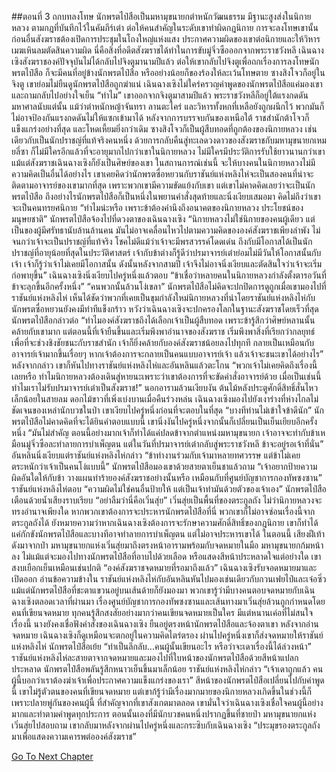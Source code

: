 ##ตอนที่ 3 ถกบทลงโทษ
นักพรตไป๋สือเป็นมหามุขนายกตำหนักวัฒนธรรม มีฐานะสูงส่งในนิกายหลวง ตามกฎที่บันทึกไว้ในคัมภีร์เต๋า ต่อให้คนสำคัญในระดับเขาทำผิดกฎนิกาย การจะลงโทษเขานั้นก่อนอื่นสังฆราชต้องเปิดการประชุมในโถงใหญ่แห่งแสง ประกาศความผิดของเขาต่อนิกายและให้วิหารเมฆเหินลมตัดสินความผิด
นี่คือสิ่งที่อดีตสังฆราชได้ทำในการขับมู่จิ่วซือออกจากพระราชวังหลี
เฉินฉางเซิงสังฆราชองค์ปัจจุบันไม่ได้กลับไปจิงตูมานามปีแล้ว ต่อให้เขากลับไปจิงตูเพื่อถกเรื่องการลงโทษนักพรตไป๋สือ ก็จะมีคนที่อยู่ข้างนักพรตไป๋สือ หรืออย่างน้อยก็ของร้องให้ละเว้นโทษตาย ซางสิงโจวก็อยู่ในจิงตู เขาย่อมไม่ยืนดูนักพรตไป๋สือถูกฆ่าแน่
เฉินฉางเซิงไม่ใคร่ครวญคำพูดของนักพรตไป๋สือแค่มองเขาและถามกลับไปอย่างใจเย็น “ทำไม”
เขาออกจากจิงตูมาสามปีแล้ว พระราชวังหลีก็อยู่ใต้แรงกดดันมหาศาลนับแต่นั้น แม้ว่าตำหนักหญ้าจันทรา ลานตะไคร่ และวิหารทั้งหกที่เหลือยังถูกผนึกไว้ พวกมันก็ไม่อาจป้องกันแรงกดดันไม่ให้แซกเข้ามาได้ หลังจากการบรรจบกันของเหนือใต้ ราชสำนักต้าโจวก็แข็งแกร่งอย่างที่สุด และโหดเหี้ยมยิ่งกว่าเดิม ซางสิงโจวก็เป็นผู้สืบทอดที่ถูกต้องของนิกายหลวง เช่นเดียวกับเป็นนักปราชญ์ที่แท้จริงคนหนึ่ง ด้วยการกลับคืนสู่ทะเลดวงดาวของสังฆราชกับมหามุขนายกเหมยลี่ซา ก็ไม่มีใครอีกแล้วที่จะอายุมากไปกว่าเขาในนิกายหลวง ไม่มีใครมีประวัติการรับใช้ยาวนานกว่าเขา แม้แต่สังฆราชเฉินฉางเซิงก็ยังเป็นศิษย์ของเขา
ในสถานการณ์เช่นนี้ จะให้บางคนในนิกายหลวงไม่มีความคิดเป็นอื่นได้อย่างไร
เขาเคยคิดว่านักพรตซื่อหยวนกับราชันย์แห่งหลิงไห่จะเป็นสองคนที่น่าจะติดตามอาจารย์ของเขามากที่สุด เพราะพวกเขามีความขัดแย้งกับเขา แต่เขาไม่คาดคิดเลยว่าจะเป็นนักพรตไป๋สือ ถึงอย่างไรนักพรตไป๋สือก็เป็นหนึ่งในพยานคำสั่งสุดท้ายและนิ่งเงียบเสมอมา คิดไม่ถึงว่าเขาจะเป็นคนทรยศนิกาย
“ทำไมน่ะหรือ เพราะข้าต้องคำนึงถึงอนาคตของนิกายหลวง ประโยชน์ของมนุษยชาติ” นักพรตไป๋สือจ้องไปที่ดวงตาของเฉินฉางเซิง “นิกายหลวงไม่ใช่นิกายของคนผู้เดียว แต่เป็นของผู้มีศรัทธานับล้านล้านคน มันไม่อาจเคลื่อนไหวไปตามความคิดขององค์สังฆราชเพียงลำพัง ไม่จนกว่าเจ้าจะเป็นปราชญ์ที่แท้จริง โชคไม่ดีแม้ว่าเจ้าจะมีพรสวรรค์โดดเด่น ถึงกับมีโอกาสได้เป็นนักปราชญ์ที่อายุน้อยที่สุดในประวัติศาสตร์ เจ้ากับข้าต่างก็รู้ดีว่าปรมาจารย์เต๋าย่อมไม่มีวันให้โอกาสนั้นกับเจ้า เจ้าก็รู้ว่าเจ้าไม่เคยมีโอกาสนั้น ดังนั้นหลังจากสามปี เจ้าจึงไม่อาจนิ่งเงียบและตัดสินใจว่าเจ้าจะเริ่มก่อพายุขึ้น”
เฉินฉางเซิงนิ่งเงียบไปครู่หนึ่งแล้วตอบ “ข้าเชื่อว่าหลายคนในนิกายหลวงกำลังตั้งตารอวันที่ข้าจะลุกขึ้นอีกครั้งหนึ่ง”
“คนพวกนั้นล้วนโง่เขลา” นักพรตไป๋สือไม่คิดจะปกปิดการดูถูกเมื่อเขามองไปที่ราชันย์แห่งหลิงไห่ เห็นได้ชัดว่าพวกที่เคยเป็นขุมกำลังใหม่นิกายหลวงที่นำโดยราชันย์แห่งหลิงไห่กับนักพรตซื่อหยวนยังคงมีท่าทีแข็งกร้าว หวังว่าเฉินฉางเซิงจะปกครองโลกในฐานะสังฆราชโดยเร็วที่สุด
นักพรตไป๋สือกล่าวต่อ “ทำไมองค์สังฆราชถึงได้เลือกเจ้าเป็นผู้สืบทอด เพราะข้ารู้สึกว่าศิษย์หลานนั้นคล้ายกับเขามาก แต่ตอนนี้ที่เจ้ายืนขึ้นและเริ่มพึงพาอำนาจของสังฆราช เริ่มพึงพาสิ่งที่เรียกว่ากลยุทธ์ เพื่อที่จะช่วงชิงชัยชนะกับราชสำนัก เจ้าก็ยิ่งคล้ายกับองค์สังฆราชน้อยลงไปทุกที กลายเป็นเหมือนกับอาจารย์เจ้ามากขึ้นเรื่อยๆ หากเจ้าต้องการจะกลายเป็นคนแบบอาจารย์เจ้า แล้วเจ้าจะชนะเขาได้อย่างไร”
หลังจากกล่าว เขาก็หันไปทางราชันย์แห่งหลิงไห่และอันหลินแล้วตะโกน “พวกเจ้าไม่เคยคิดถึงเรื่องนี้เลยหรือ ทำไมนิกายหลวงต้องเดินสู่หายนะเพราะว่าเขาต้องการที่จะขัดคำสั่งอาจารย์ด้วย เมื่อเป็นเช่นนี้ทำไมเราไม่รับปรมาจารย์เต๋าเป็นสังฆราช!”
นอกอารามล้วนเงียบงัน ต้นไม้หลังประตูศักดิ์สิทธิ์สั่นไหวเล็กน้อยในสายลม ดอกไม้ขาวที่เพิ่งเบ่งบานเมื่อคืนร่วงหล่น
เฉินฉางเซิงมองไปยังเงาร่างที่ห่างไกลไม่ชัดเจนของเหล่านักบวชในป่า เขาเงียบไปครู่หนึ่งก่อนที่จะตอบในที่สุด “บางทีท่านไม่เข้าใจข้าดีนัก”
นักพรตไป๋สือไม่คาดคิดที่จะได้ยินคำตอบแบบนี้ เขานิ่งงันไปครู่หนึ่งจากนั้นก็เปลี่ยนเป็นเย็นเยียบอีกครั้งหนึ่ง “มันไม่สำคัญ ตอนนี้อย่างมากเจ้าก็ทำได้แค่ปลดข้าจากตำแหน่งมหามุขนายก เจ้าอาจจะทำกับข้าเหมือนมู่จิ่วซือละทำลายการบำเพ็ญตน แต่ในวันที่ปรมาจารย์เต๋ากลับสู่พระราชวังหลี ข้าจะอยู่รอเจ้าที่นั่น”
อันหลินนิ่งเงียบแต่ราชันย์แห่งหลิงไห่กล่าว “ข้าทำงานร่วมกับเจ้ามาหลายทศวรรษ แต่ข้าไม่เคยตระหนักว่าเจ้าเป็นคนโง่แบบนี้”
นักพรตไป๋สือมองเขาด้วยสายตาเย็นชาแล้วถาม “เจ้าอยากป้ายความผิดอันใดให้กับข้า วางแผนทำร้ายองค์สังฆราชอย่างนั้นหรือ เหมือนกับที่ศูนย์บัญชาการกองทัพซงซาน”
ราชันย์แห่งหลิงไห่ตอบ “ความผิดไม่ใช่คนอื่นป้ายให้ แต่เป็นเจ้าทำมันด้วยตัวของเจ้าเอง”
นักพรตไป๋สือเตือนด้วยน้ำเสียงราบเรียบ “อย่าลืมว่านี่คือเวิ่นสุ่ย”
เวิ่นสุ่ยเป็นพื้นที่ของตระกูลถัง
ไม่ว่านิกายหลวงจะทรงอำนาจเพียงใด หากพวกเขาต้องการจะประหารนักพรตไป๋สือที่นี่ พวกเขาก็ไม่อาจซ่อนเรื่องนี้จากตระกูลถังได้ ยังหมายความว่าหากเฉินฉางเซิงต้องการจะรักษาความศักดิ์สิทธิ์ของกฎนิกาย เขาก็ทำได้แค่กักขังนักพรตไป๋สือและบางทีอาจทำลายการบำเพ็ญตน แต่ไม่อาจประหารเขาได้
ในตอนนี้ เสียงฝีเท้าดังมาจากป่า มหามุขนายกแห่งเวิ่นสุ่ยมาถึงตรงหน้าอารามพร้อมกับจดหมายในมือ
มหามุขนายกก้มหน้าลง ไม่แม้แต่จะมองไปทางนักพรตไป๋สือที่อาบไปด้วยเลือด หรือแสดงสีหน้าประหลาดใจแต่อย่างใด เขาสงบเยือกเย็นเหมือนเช่นปกติ
“องค์สังฆราชจดหมายที่รอมาถึงแล้ว”
เฉินฉางเซิงรับจอดหมายมาและเปิดออก อ่านข้อความข้างใน
ราชันย์แห่งหลิงไห่กับอันหลินหันไปมองเช่นเดียวกับกวนเฟยไป๋และเจ๋อซิ่ว แม้แต่นักพรตไป๋สือที่ชะตาแขวนอยู่บนเส้นด้ายก็ยังมองมา
พวกเขารู้ว่ามีบางคนตอบจดหมายกับเฉินฉางเซิงตลอดเวลาที่ผ่านมา เรื่องศูนย์บัญชาการกองทัพซงซานและเส้นทางมาเวิ่นสุ่ยล้วนถูกกำหนดโดยคนที่เขียนจดหมาย
ทุกคนรู้สึกสงสัยอย่างมากว่าคนเขียนจดหมายเป็นใคร
มีแต่หนานเค่อที่ไม่สนใจเรื่องนี้ นางยังคงเชื่อฟังคำสั่งของเฉินฉางเซิง ยืนอยู่ตรงหน้านักพรตไป๋สือและจ้องตาเขา
หลังจากอ่านจดหมาย เฉินฉางเซิงก็ดูเหมือนจะตกอยู่ในความคิดไตร่ตรอง ผ่านไปครู่หนึ่งเขาก็ส่งจดหมายให้ราชันย์แห่งหลิงไห่
นักพรตไป๋สือเย้ย “ทำเป็นลึกลับ...คนผู้นั้นเขียนอะไร หรือว่าจะเดาเรื่องนี้ได้ล่วงหน้า”
ราชันย์แห่งหลิงไห่ละสายตาจากจดหมายและมองไปที่ใบหน้าของนักพรตไป๋สือด้วยสีหน้าแปลกประหลาด
นักพรตไป๋สือพลันรู้สึกหนาวเย็นขึ้นมาเล็กน้อย
ราชันย์แห่งหลิงไห่กล่าว “เจ้าเดาถูกแล้ว คนผู้นี้บอกว่าเราต้องฆ่าเจ้าเพื่อประกาศความแข็งแกร่งของเรา”
สีหน้าของนักพรตไป๋สือเปลี่ยนไปกับคำพูดนี้
เขาไม่รู้ตัวตนของคนที่เขียนจดหมาย แต่เขาก้รู้ว่ามีเรื่องมากมายของนิกายหลวงเกิดขึ้นในช่วงนี้ก็เพราะปลายพู่กันของคนผู้นี้
ที่สำคัญจากที่เขาสังเกตมาตลอด เขามั่นใจว่าเฉินฉางเซิงเชื่อใจคนผู้นี้อย่างมากและทำตามคำพูดทุกประการ
ตอนนั้นเองที่มีนักบวชคนหนึ่งปรากฏขึ้นที่ชายป่า
มหามุขนายกแห่งเวิ่นสุ่ยไปสอบถาม เขากลับมาหลังจากผ่านไปครู่หนึ่งและกระซิบกับเฉินฉางเซิง “ประมุขรองตระกูลถังมาเพื่อแสดงความเคารพต่อองค์สังฆราช”


[Go To Next Chapter]( ./830.md)